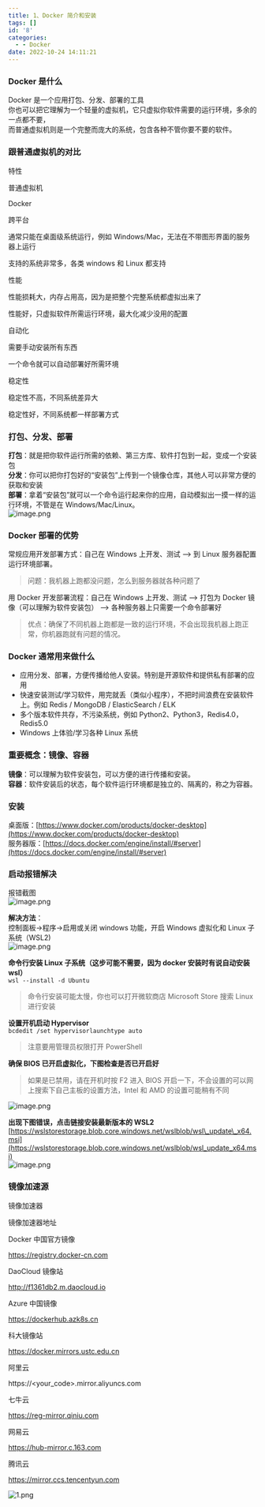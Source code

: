 ```yaml
---
title: 1、Docker 简介和安装
tags: []
id: '8'
categories:
  - - Docker
date: 2022-10-24 14:11:21
---
```


### Docker 是什么

Docker 是一个应用打包、分发、部署的工具  
你也可以把它理解为一个轻量的虚拟机，它只虚拟你软件需要的运行环境，多余的一点都不要，  
而普通虚拟机则是一个完整而庞大的系统，包含各种不管你要不要的软件。

### 跟普通虚拟机的对比

特性

普通虚拟机

Docker

跨平台

通常只能在桌面级系统运行，例如 Windows/Mac，无法在不带图形界面的服务器上运行

支持的系统非常多，各类 windows 和 Linux 都支持

性能

性能损耗大，内存占用高，因为是把整个完整系统都虚拟出来了

性能好，只虚拟软件所需运行环境，最大化减少没用的配置

自动化

需要手动安装所有东西

一个命令就可以自动部署好所需环境

稳定性

稳定性不高，不同系统差异大

稳定性好，不同系统都一样部署方式

### 打包、分发、部署

**打包**：就是把你软件运行所需的依赖、第三方库、软件打包到一起，变成一个安装包  
**分发**：你可以把你打包好的“安装包”上传到一个镜像仓库，其他人可以非常方便的获取和安装  
**部署**：拿着“安装包”就可以一个命令运行起来你的应用，自动模拟出一摸一样的运行环境，不管是在 Windows/Mac/Linux。  
![image.png](https://sjwx.easydoc.xyz/46901064/files/kv7rlicu.png)

### Docker 部署的优势

常规应用开发部署方式：自己在 Windows 上开发、测试 --> 到 Linux 服务器配置运行环境部署。

> 问题：我机器上跑都没问题，怎么到服务器就各种问题了

用 Docker 开发部署流程：自己在 Windows 上开发、测试 --> 打包为 Docker 镜像（可以理解为软件安装包） --> 各种服务器上只需要一个命令部署好

> 优点：确保了不同机器上跑都是一致的运行环境，不会出现我机器上跑正常，你机器跑就有问题的情况。

### Docker 通常用来做什么

*   应用分发、部署，方便传播给他人安装。特别是开源软件和提供私有部署的应用
*   快速安装测试/学习软件，用完就丢（类似小程序），不把时间浪费在安装软件上。例如 Redis / MongoDB / ElasticSearch / ELK
*   多个版本软件共存，不污染系统，例如 Python2、Python3，Redis4.0，Redis5.0
*   Windows 上体验/学习各种 Linux 系统

### 重要概念：镜像、容器

**镜像**：可以理解为软件安装包，可以方便的进行传播和安装。  
**容器**：软件安装后的状态，每个软件运行环境都是独立的、隔离的，称之为容器。

### 安装

桌面版：[https://www.docker.com/products/docker-desktop](https://www.docker.com/products/docker-desktop)  
服务器版：[https://docs.docker.com/engine/install/#server](https://docs.docker.com/engine/install/#server)

### 启动报错解决

报错截图  
![image.png](https://sjwx.easydoc.xyz/46901064/files/kvacsk82.png)

**解决方法**：  
控制面板->程序->启用或关闭 windows 功能，开启 Windows 虚拟化和 Linux 子系统（WSL2)  
![image.png](https://sjwx.easydoc.xyz/46901064/files/kvactn57.png)

**命令行安装 Linux 子系统（这步可能不需要，因为 docker 安装时有说自动安装 wsl）**  
`wsl --install -d Ubuntu`

> 命令行安装可能太慢，你也可以打开微软商店 Microsoft Store 搜索 Linux 进行安装

**设置开机启动 Hypervisor**  
`bcdedit /set hypervisorlaunchtype auto`

> 注意要用管理员权限打开 PowerShell

**确保 BIOS 已开启虚拟化，下图检查是否已开启好**

> 如果是已禁用，请在开机时按 F2 进入 BIOS 开启一下，不会设置的可以网上搜索下自己主板的设置方法，Intel 和 AMD 的设置可能稍有不同

![image.png](https://sjwx.easydoc.xyz/46901064/files/kvaf7ody.png)

**出现下图错误，点击链接安装最新版本的 WSL2**  
[https://wslstorestorage.blob.core.windows.net/wslblob/wsl\_update\_x64.msi](https://wslstorestorage.blob.core.windows.net/wslblob/wsl_update_x64.msi)  
![image.png](https://sjwx.easydoc.xyz/46901064/files/kvajwvuw.png)

### 镜像加速源

镜像加速器

镜像加速器地址

Docker 中国官方镜像

https://registry.docker-cn.com

DaoCloud 镜像站

http://f1361db2.m.daocloud.io

Azure 中国镜像

https://dockerhub.azk8s.cn

科大镜像站

https://docker.mirrors.ustc.edu.cn

阿里云

https://<your\_code>.mirror.aliyuncs.com

七牛云

https://reg-mirror.qiniu.com

网易云

https://hub-mirror.c.163.com

腾讯云

https://mirror.ccs.tencentyun.com

![1.png](https://sjwx.easydoc.xyz/46901064/files/l25jdwrn.png)